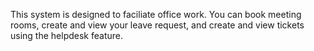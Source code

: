 This system is designed to faciliate office work. You can book meeting rooms, create and view your leave request, and create and view tickets using the helpdesk feature.